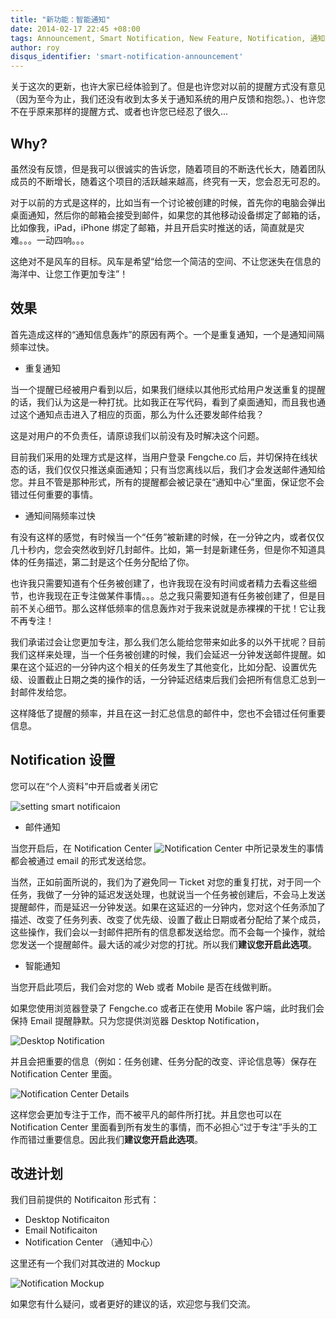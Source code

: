 ```yaml
---
title: "新功能：智能通知"
date: 2014-02-17 22:45 +08:00
tags: Announcement, Smart Notification, New Feature, Notification, 通知
author: roy
disqus_identifier: 'smart-notification-announcement'
---
```


关于这次的更新，也许大家已经体验到了。但是也许您对以前的提醒方式没有意见（因为至今为止，我们还没有收到太多关于通知系统的用户反馈和抱怨。）、也许您不在乎原来那样的提醒方式、或者也许您已经忍了很久...

## Why?

虽然没有反馈，但是我可以很诚实的告诉您，随着项目的不断迭代长大，随着团队成员的不断增长，随着这个项目的活跃越来越高，终究有一天，您会忍无可忍的。

对于以前的方式是这样的，比如当有一个讨论被创建的时候，首先你的电脑会弹出桌面通知，然后你的邮箱会接受到邮件，如果您的其他移动设备绑定了邮箱的话，比如像我，iPad，iPhone 绑定了邮箱，并且开启实时推送的话，简直就是灾难。。。一动四响。。。

这绝对不是风车的目标。风车是希望“给您一个简洁的空间、不让您迷失在信息的海洋中、让您工作更加专注”！

## 效果

首先造成这样的“通知信息轰炸”的原因有两个。一个是重复通知，一个是通知间隔频率过快。

* 重复通知

当一个提醒已经被用户看到以后，如果我们继续以其他形式给用户发送重复的提醒的话，我们认为这是一种打扰。比如我正在写代码，看到了桌面通知，而且我也通过这个通知点击进入了相应的页面，那么为什么还要发邮件给我？

这是对用户的不负责任，请原谅我们以前没有及时解决这个问题。

目前我们采用的处理方式是这样，当用户登录 Fengche.co 后，并切保持在线状态的话，我们仅仅只推送桌面通知；只有当您离线以后，我们才会发送邮件通知给您。并且不管是那种形式，所有的提醒都会被记录在“通知中心”里面，保证您不会错过任何重要的事情。

* 通知间隔频率过快

有没有这样的感觉，有时候当一个“任务”被新建的时候，在一分钟之内，或者仅仅几十秒内，您会突然收到好几封邮件。比如，第一封是新建任务，但是你不知道具体的任务描述，第二封是这个任务分配给了你。

也许我只需要知道有个任务被创建了，也许我现在没有时间或者精力去看这些细节，也许我现在正专注做某件事情。。。总之我只需要知道有任务被创建了，但是目前不关心细节。那么这样低频率的信息轰炸对于我来说就是赤裸裸的干扰！它让我不再专注！

我们承诺过会让您更加专注，那么我们怎么能给您带来如此多的以外干扰呢？目前我们这样来处理，当一个任务被创建的时候，我们会延迟一分钟发送邮件提醒。如果在这个延迟的一分钟内这个相关的任务发生了其他变化，比如分配、设置优先级、设置截止日期之类的操作的话，一分钟延迟结束后我们会把所有信息汇总到一封邮件发给您。

这样降低了提醒的频率，并且在这一封汇总信息的邮件中，您也不会错过任何重要信息。

## Notification 设置

您可以在“个人资料”中开启或者关闭它

![setting smart notificaion](smart-notification-announcement/seting-smart-notification.png)

* 邮件通知

当您开启后，在 Notification Center ![Notification Center](smart-notification-announcement/notification-center.png) 中所记录发生的事情都会被通过 email 的形式发送给您。

当然，正如前面所说的，我们为了避免同一 Ticket 对您的重复打扰，对于同一个任务，我做了一分钟的延迟发送处理，也就说当一个任务被创建后，不会马上发送提醒邮件，而是延迟一分钟发送。如果在这延迟的一分钟内，您对这个任务添加了描述、改变了任务列表、改变了优先级、设置了截止日期或者分配给了某个成员，这些操作，我们会以一封邮件把所有的信息都发送给您。而不会每一个操作，就给您发送一个提醒邮件。最大话的减少对您的打扰。所以我们**建议您开启此选项**。

* 智能通知

当您开启此项后，我们会对您的 Web 或者 Mobile 是否在线做判断。

如果您使用浏览器登录了 Fengche.co 或者正在使用 Mobile 客户端，此时我们会保持 Email 提醒静默。只为您提供浏览器 Desktop Notification，

![Desktop Notification](smart-notification-announcement/desktop-notification.png)

并且会把重要的信息（例如：任务创建、任务分配的改变、评论信息等）保存在 Notification Center 里面。

![Notification Center Details](smart-notification-announcement/notification-center-detail.png)

这样您会更加专注于工作，而不被平凡的邮件所打扰。并且您也可以在 Notification Center 里面看到所有发生的事情，而不必担心“过于专注”手头的工作而错过重要信息。因此我们**建议您开启此选项**。

## 改进计划

我们目前提供的 Notificaiton 形式有：

* Desktop Notificaiton
* Email Notificaiton
* Notification Center （通知中心）

这里还有一个我们对其改进的 Mockup

![Notification Mockup](smart-notification-announcement/notification-mockup.png)

如果您有什么疑问，或者更好的建议的话，欢迎您与我们交流。
